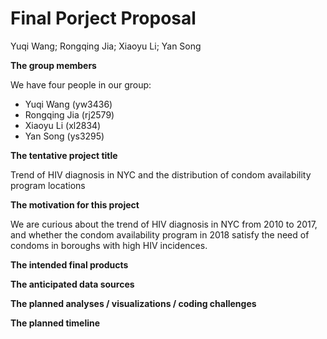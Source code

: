 Final Porject Proposal
================
Yuqi Wang; Rongqing Jia; Xiaoyu Li; Yan Song

**The group members**

We have four people in our group:

  - Yuqi Wang (yw3436)
  - Rongqing Jia (rj2579)
  - Xiaoyu Li (xl2834)
  - Yan Song (ys3295)

**The tentative project title**

Trend of HIV diagnosis in NYC and the distribution of condom
availability program locations

**The motivation for this project**

We are curious about the trend of HIV diagnosis in NYC from 2010 to
2017, and whether the condom availability program in 2018 satisfy the
need of condoms in boroughs with high HIV incidences.

**The intended final products**

**The anticipated data sources**

**The planned analyses / visualizations / coding challenges**

**The planned timeline**
